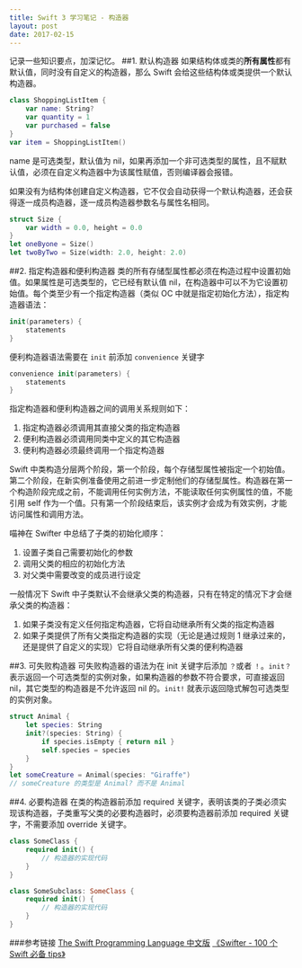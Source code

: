 ```yaml
---
title: Swift 3 学习笔记 - 构造器
layout: post
date: 2017-02-15
---
```


记录一些知识要点，加深记忆。
##1. 默认构造器
如果结构体或类的**所有属性**都有默认值，同时没有自定义的构造器，那么 Swift 会给这些结构体或类提供一个默认构造器。

```swift
class ShoppingListItem {
    var name: String?
    var quantity = 1
    var purchased = false
}
var item = ShoppingListItem()
```
name 是可选类型，默认值为 nil，如果再添加一个非可选类型的属性，且不赋默认值，必须在自定义构造器中为该属性赋值，否则编译器会报错。

如果没有为结构体创建自定义构造器，它不仅会自动获得一个默认构造器，还会获得逐一成员构造器，逐一成员构造器参数名与属性名相同。

```swift
struct Size {
    var width = 0.0, height = 0.0
}
let oneByone = Size()
let twoByTwo = Size(width: 2.0, height: 2.0)
```

##2. 指定构造器和便利构造器
类的所有存储型属性都必须在构造过程中设置初始值。如果属性是可选类型的，它已经有默认值 nil，在构造器中可以不为它设置初始值。每个类至少有一个指定构造器（类似 OC 中就是指定初始化方法），指定构造器语法：

```swift
init(parameters) {
    statements
}
```
便利构造器语法需要在 `init` 前添加 `convenience` 关键字

```swift
convenience init(parameters) {
    statements
}
```
指定构造器和便利构造器之间的调用关系规则如下：

1. 指定构造器必须调用其直接父类的指定构造器
2. 便利构造器必须调用同类中定义的其它构造器
3. 便利构造器必须最终调用一个指定构造器

Swift 中类构造分层两个阶段，第一个阶段，每个存储型属性被指定一个初始值。第二个阶段，在新实例准备使用之前进一步定制他们的存储型属性。构造器在第一个构造阶段完成之前，不能调用任何实例方法，不能读取任何实例属性的值，不能引用 self 作为一个值。只有第一个阶段结束后，该实例才会成为有效实例，才能访问属性和调用方法。

喵神在 Swifter 中总结了子类的初始化顺序：

 1. 设置子类自己需要初始化的参数
 2. 调用父类的相应的初始化方法
 3. 对父类中需要改变的成员进行设定

一般情况下 Swift 中子类默认不会继承父类的构造器，只有在特定的情况下才会继承父类的构造器：

1. 如果子类没有定义任何指定构造器，它将自动继承所有父类的指定构造器
2. 如果子类提供了所有父类指定构造器的实现（无论是通过规则 1 继承过来的，还是提供了自定义的实现）它将自动继承所有父类的便利构造器

##3. 可失败构造器
可失败构造器的语法为在 init 关键字后添加 `？`或者 `！`。`init？` 表示返回一个可选类型的实例对象，如果构造器的参数不符合要求，可直接返回 nil，其它类型的构造器是不允许返回 nil 的。`init!` 就表示返回隐式解包可选类型的实例对象。

```swift
struct Animal {
    let species: String
    init?(species: String) {
        if species.isEmpty { return nil }
        self.species = species
    }
}
let someCreature = Animal(species: "Giraffe")
// someCreature 的类型是 Animal? 而不是 Animal
```
##4. 必要构造器
在类的构造器前添加 required 关键字，表明该类的子类必须实现该构造器，子类重写父类的必要构造器时，必须要构造器前添加 required 关键字，不需要添加 override 关键字。

```swift
class SomeClass {
    required init() {
        // 构造器的实现代码
    }
}

class SomeSubclass: SomeClass {
    required init() {
        // 构造器的实现代码
    }
}
```
 
###参考链接
[The Swift Programming Language 中文版](http://wiki.jikexueyuan.com/project/swift/chapter2/14_Initialization.html)
[《Swifter - 100 个 Swift 必备 tips》](http://swifter.tips/buy/)
